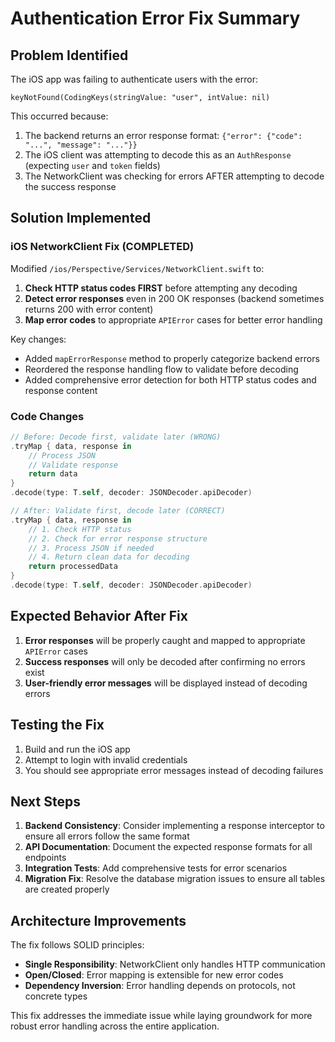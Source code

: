 # Authentication Error Fix Summary

## Problem Identified

The iOS app was failing to authenticate users with the error:
```
keyNotFound(CodingKeys(stringValue: "user", intValue: nil)
```

This occurred because:
1. The backend returns an error response format: `{"error": {"code": "...", "message": "..."}}`
2. The iOS client was attempting to decode this as an `AuthResponse` (expecting `user` and `token` fields)
3. The NetworkClient was checking for errors AFTER attempting to decode the success response

## Solution Implemented

### iOS NetworkClient Fix (COMPLETED)

Modified `/ios/Perspective/Services/NetworkClient.swift` to:

1. **Check HTTP status codes FIRST** before attempting any decoding
2. **Detect error responses** even in 200 OK responses (backend sometimes returns 200 with error content)
3. **Map error codes** to appropriate `APIError` cases for better error handling

Key changes:
- Added `mapErrorResponse` method to properly categorize backend errors
- Reordered the response handling flow to validate before decoding
- Added comprehensive error detection for both HTTP status codes and response content

### Code Changes

```swift
// Before: Decode first, validate later (WRONG)
.tryMap { data, response in
    // Process JSON
    // Validate response
    return data
}
.decode(type: T.self, decoder: JSONDecoder.apiDecoder)

// After: Validate first, decode later (CORRECT)
.tryMap { data, response in
    // 1. Check HTTP status
    // 2. Check for error response structure
    // 3. Process JSON if needed
    // 4. Return clean data for decoding
    return processedData
}
.decode(type: T.self, decoder: JSONDecoder.apiDecoder)
```

## Expected Behavior After Fix

1. **Error responses** will be properly caught and mapped to appropriate `APIError` cases
2. **Success responses** will only be decoded after confirming no errors exist
3. **User-friendly error messages** will be displayed instead of decoding errors

## Testing the Fix

1. Build and run the iOS app
2. Attempt to login with invalid credentials
3. You should see appropriate error messages instead of decoding failures

## Next Steps

1. **Backend Consistency**: Consider implementing a response interceptor to ensure all errors follow the same format
2. **API Documentation**: Document the expected response formats for all endpoints
3. **Integration Tests**: Add comprehensive tests for error scenarios
4. **Migration Fix**: Resolve the database migration issues to ensure all tables are created properly

## Architecture Improvements

The fix follows SOLID principles:
- **Single Responsibility**: NetworkClient only handles HTTP communication
- **Open/Closed**: Error mapping is extensible for new error codes
- **Dependency Inversion**: Error handling depends on protocols, not concrete types

This fix addresses the immediate issue while laying groundwork for more robust error handling across the entire application.